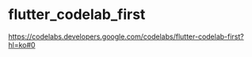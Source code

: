 # flutter_codelab_first

https://codelabs.developers.google.com/codelabs/flutter-codelab-first?hl=ko#0
